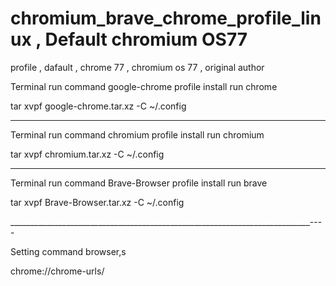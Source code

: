 # chromium_brave_chrome_profile_linux , Default chromium OS77
profile , dafault , chrome 77 , chromium os 77 , original author



Terminal run command google-chrome profile install run chrome

tar xvpf google-chrome.tar.xz -C ~/.config

------------------------------------------------------

Terminal run command chromium profile install run chromium

tar xvpf chromium.tar.xz -C ~/.config

------------------------------------------------------

Terminal run command Brave-Browser profile install run brave

tar xvpf Brave-Browser.tar.xz -C ~/.config

___________________________________________________________________________----

Setting command browser,s

chrome://chrome-urls/
